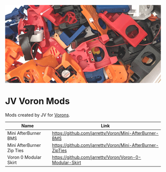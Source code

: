 
<img src="Main.jpg" alt="drawing" width="600"/>

# JV Voron Mods

Mods created by JV for [Vorons](https://github.com/VoronDesign).

Name | Link
--- | ---
Mini AfterBurner BMS | https://github.com/jarrettv/Voron/Mini-AfterBurner-BMS
Mini AfterBurner Zip Ties | https://github.com/jarrettv/Voron/Mini-AfterBurner-ZipTies
Voron 0 Modular Skirt | https://github.com/jarrettv/Voron/Voron-0-Modular-Skirt